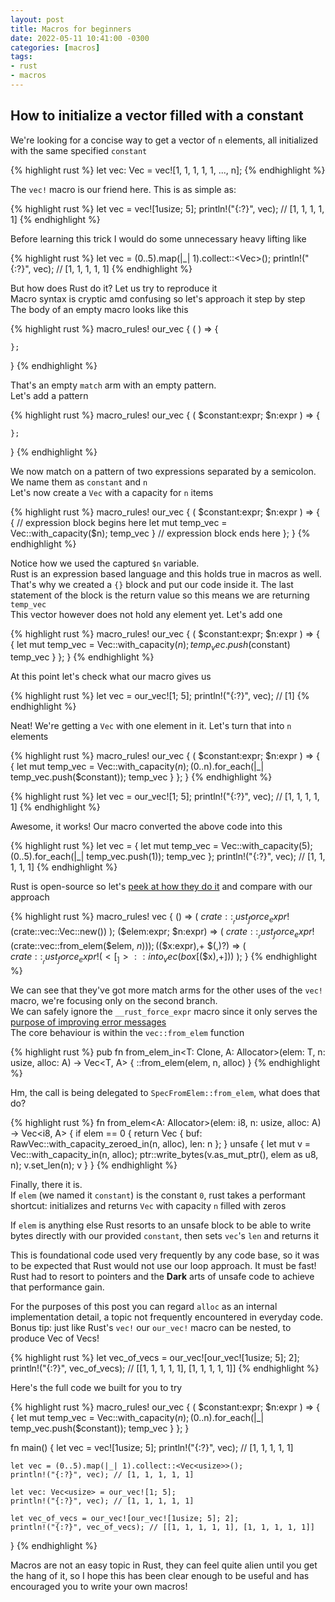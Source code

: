 ```yaml
---
layout: post
title: Macros for beginners
date: 2022-05-11 10:41:00 -0300
categories: [macros]
tags:
- rust
- macros
---
```


## How to initialize a vector filled with a constant

We're looking for a concise way to get a vector of `n` elements, all initialized with the same specified `constant`

{% highlight rust %}
let vec: Vec<usize> = vec![1, 1, 1, 1, 1, ..., n];
{% endhighlight %}

The `vec!` macro is our friend here. This is as simple as:

{% highlight rust %}
let vec = vec![1usize; 5];
println!("{:?}", vec); // [1, 1, 1, 1, 1]
{% endhighlight %}

Before learning this trick I would do some unnecessary heavy lifting like

{% highlight rust %}
let vec = (0..5).map(|_| 1).collect::<Vec<usize>>();
println!("{:?}", vec); // [1, 1, 1, 1, 1]
{% endhighlight %}

But how does Rust do it? Let us try to reproduce it<br/>
Macro syntax is cryptic amd confusing so let's approach it step by step<br/>
The body of an empty macro looks like this

{% highlight rust %}
macro_rules! our_vec {
    (  ) => {

    };
}
{% endhighlight %}

That's an empty `match` arm with an empty pattern.<br/>
Let's add a pattern

{% highlight rust %}
macro_rules! our_vec {
    ( $constant:expr; $n:expr ) => {

    };
}
{% endhighlight %}

We now match on a pattern of two expressions separated by a semicolon.<br/>
We name them as `constant` and `n`<br/>
Let's now create a `Vec` with a capacity for `n` items

{% highlight rust %}
macro_rules! our_vec {
    ( $constant:expr; $n:expr ) => {
        { // expression block begins here
            let mut temp_vec = Vec::with_capacity($n);
            temp_vec
        } // expression block ends here
    };
}
{% endhighlight %}

Notice how we used the captured `$n` variable.<br/>
Rust is an expression based language and this holds true in macros as well.<br/>
That's why we created a `{}` block and put our code inside it. The last statement of the block is the return value so
this means we are returning `temp_vec`<br/>
This vector however does not hold any element yet. Let's add one

{% highlight rust %}
macro_rules! our_vec {
    ( $constant:expr; $n:expr ) => {
        {
            let mut temp_vec = Vec::with_capacity($n);
            temp_vec.push($constant)
            temp_vec
        }
    };
}
{% endhighlight %}

At this point let's check what our macro gives us

{% highlight rust %}
let vec = our_vec![1; 5];
println!("{:?}", vec); // [1]
{% endhighlight %}

Neat! We're getting a `Vec` with one element in it. Let's turn that into `n` elements

{% highlight rust %}
macro_rules! our_vec {
    ( $constant:expr; $n:expr ) => {
        {
            let mut temp_vec = Vec::with_capacity($n);
            (0..$n).for_each(|_| temp_vec.push($constant));
            temp_vec
        }
    };
}
{% endhighlight %}

{% highlight rust %}
let vec = our_vec![1; 5];
println!("{:?}", vec); // [1, 1, 1, 1, 1]
{% endhighlight %}

Awesome, it works! Our macro converted the above code into this

{% highlight rust %}
let vec = {
    let mut temp_vec = Vec::with_capacity(5);
    (0..5).for_each(|_| temp_vec.push(1));
    temp_vec
};
println!("{:?}", vec); // [1, 1, 1, 1, 1]
{% endhighlight %}

Rust is open-source so let's [peek at how they do it](https://doc.rust-lang.org/src/alloc/macros.rs.html#42-52) and compare with our approach

{% highlight rust %}
macro_rules! vec {
    () => (
        $crate::__rust_force_expr!($crate::vec::Vec::new())
    );
    ($elem:expr; $n:expr) => (
        $crate::__rust_force_expr!($crate::vec::from_elem($elem, $n))
    );
    ($($x:expr),+ $(,)?) => (
        $crate::__rust_force_expr!(<[_]>::into_vec(box [$($x),+]))
    );
}
{% endhighlight %}

We can see that they've got more match arms for the other uses of the `vec!` macro, we're focusing only on the second branch.<br/>
We can safely ignore the `__rust_force_expr` macro since it only serves the [purpose of improving error messages](https://stackoverflow.com/questions/70402502/what-exactly-does-rust-force-expr-do)<br/>
The core behaviour is within the `vec::from_elem` function

{% highlight rust %}
pub fn from_elem_in<T: Clone, A: Allocator>(elem: T, n: usize, alloc: A) -> Vec<T, A> {
    <T as SpecFromElem>::from_elem(elem, n, alloc)
}
{% endhighlight %}

Hm, the call is being delegated to `SpecFromElem::from_elem`, what does that do?

{% highlight rust %}
fn from_elem<A: Allocator>(elem: i8, n: usize, alloc: A) -> Vec<i8, A> {
    if elem == 0 {
        return Vec { buf: RawVec::with_capacity_zeroed_in(n, alloc), len: n };
    }
    unsafe {
        let mut v = Vec::with_capacity_in(n, alloc);
        ptr::write_bytes(v.as_mut_ptr(), elem as u8, n);
        v.set_len(n);
        v
    }
}
{% endhighlight %}

Finally, there it is.<br/>
If `elem` (we named it `constant`) is the constant `0`, rust takes a performant shortcut: initializes and returns `Vec` with capacity `n` filled with zeros<br/>

If `elem` is anything else Rust resorts to an unsafe block to be able to write bytes directly with our provided `constant`, then sets `vec`'s `len` and returns it<br/>

This is foundational code used very frequently by any code base, so it was to be expected that Rust would not use our loop approach. It must be fast!<br/>
Rust had to resort to pointers and the **Dark** arts of unsafe code to achieve that performance gain.<br/>

For the purposes of this post you can regard `alloc` as an internal implementation detail, a topic not frequently encountered in everyday code.<br/>
Bonus tip: just like Rust's `vec!` our `our_vec!` macro can be nested, to produce Vec of Vecs!<br/>

{% highlight rust %}
let vec_of_vecs = our_vec![our_vec![1usize; 5]; 2];
println!("{:?}", vec_of_vecs); // [[1, 1, 1, 1, 1], [1, 1, 1, 1, 1]]
{% endhighlight %}

Here's the full code we built for you to try

{% highlight rust %}
macro_rules! our_vec {
    ( $constant:expr; $n:expr ) => {
        {
            let mut temp_vec = Vec::with_capacity($n);
            (0..$n).for_each(|_| temp_vec.push($constant));
            temp_vec
        }
    };
}

fn main() {
    let vec = vec![1usize; 5];
    println!("{:?}", vec); // [1, 1, 1, 1, 1]

    let vec = (0..5).map(|_| 1).collect::<Vec<usize>>();
    println!("{:?}", vec); // [1, 1, 1, 1, 1]

    let vec: Vec<usize> = our_vec![1; 5];
    println!("{:?}", vec); // [1, 1, 1, 1, 1]

    let vec_of_vecs = our_vec![our_vec![1usize; 5]; 2];
    println!("{:?}", vec_of_vecs); // [[1, 1, 1, 1, 1], [1, 1, 1, 1, 1]]
}
{% endhighlight %}

Macros are not an easy topic in Rust, they can feel quite alien until you get the hang of it,
so I hope this has been clear enough to be useful and has encouraged you to write your own macros!